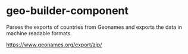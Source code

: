 # geo-builder-component
Parses the exports of countries from Geonames and exports the data in machine readable formats.

https://www.geonames.org/export/zip/
